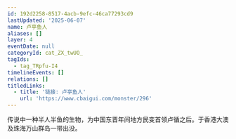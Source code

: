 ```yaml
---
id: 192d2258-8517-4acb-9efc-46ca77293cd9
lastUpdated: '2025-06-07'
name: 卢亭鱼人
aliases: []
layer: 4
eventDate: null
categoryId: cat_ZX_twUO_
tagIds:
  - tag_TRpfu-I4
timelineEvents: []
relations: []
titledLinks:
  - title: '链接: 卢亭鱼人'
    url: 'https://www.cbaigui.com/monster/296'
---
```

传说中一种半人半鱼的生物，为中国东晋年间地方民变首领卢循之后。于香港大澳及珠海万山群岛一带出没。
